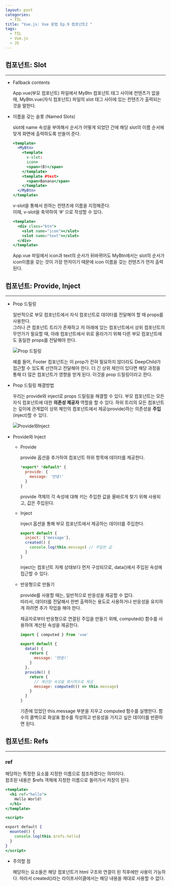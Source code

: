 ```yaml
---
layout: post
categories:
  - TIL
title: "Vue.js: Vue 문법 Ep.9 컴포넌트2 "
tags:
  - TIL
  - Vue.js
  - JS
---
```

## __컴포넌트: Slot__
---

- Fallback contents
  
  App.vue(부모 컴포넌트) 파일에서 MyBtn 컴포넌트 태그 사이에 컨텐츠가 없을 때, MyBtn.vue(자식 컴포넌트) 파일의 slot 태그 사이에 있는 컨텐츠가 출력되는 것을 말한다.
  
- 이름을 갖는 슬롯 (Named Slots)
  
  slot에 name 속성을 부여해서 순서가 어떻게 되었던 간에 해당 slot의 이름 순서에 맞게 화면에 출력하도록 만들어 준다.
  
  ```jsx
  <template>
    <MyBtn>
      <template
        v-slot:
        icon>
        <span>(B)</span>
      </template>
      <template #text>
        <span>Banana</span>
      </template>
    </MyBtn>
  </template>
  ```
  
  v-slot을 통해서 원하는 컨텐츠에 이름을 지정해준다.   
  이때, v-slot을 축약하여 ‘#’ 으로 작성할 수 있다.
  
  ```jsx
  <template>
    <div class="btn">
      <slot name="icon"></slot>
      <slot name="text"></slot>
    </div>
  </template>
  ```
  
  App.vue 파일에서 icon과 text의 순서가 뒤바뀌어도 MyBtn에서는 slot의 순서가 icon이름을 갖는 것이 가장 먼저이기 때문에 icon 이름을 갖는 컨텐츠가 먼저 출력된다.

## __컴포넌트: Provide, Inject__
---

- Prop 드릴링
  
  일반적으로 부모 컴포넌트에서 자식 컴포넌트로 데이터를 전달해야 할 때 props를 사용한다.   
  그러나 큰 컴포넌트 트리가 존재하고 저 아래에 있는 컴포넌트에서 상위 컴포넌트의 무언가가 필요할 때, 아래 컴포넌트에서 위로 올라가기 위해 다른 부모 컴포넌트에도 동일한 props를 전달해야 한다.
  
  ![Prop 드릴링](https://v3-docs.vuejs-korea.org/assets/prop-drilling.5af51664.png)
  
  예를 들어, Footer 컴포넌트는 이 prop가 전혀 필요하지 않더라도 DeepChild가 접근할 수 있도록 선언하고 전달해야 한다. 더 긴 상위 체인이 있다면 해당 과정을 통해 더 많은 컴포넌트가 영향을 받게 된다. 
  이것을 prop 드릴링이라고 한다.
    
- Prop 드릴링 해결방법
  
  우리는 provide와 inject로 props 드릴링을 해결할 수 있다. 부모 컴포넌트는 모든 자식 컴포넌트에 대한 **의존성 제공자** 역할을 할 수 있다. 하위 트리의 모든 컴포넌트는 깊이에 관계없이 상위 체인의 컴포넌트에서 제공(provide)하는 의존성을 **주입**(inject)할 수 있다.
  
  ![Provide와Inject](https://v3-docs.vuejs-korea.org/assets/provide-inject.2d638840.png)
    
- Provide와 Inject
  - Provide
    
    provide 옵션을 추가하여 컴포넌트 하위 항목에 데이터를 제공한다.
    
    ```jsx
    *export* *default* {  
      provide: {    
        message: '안녕!'  
      }
    }
    ```
    
    provide 객체의 각 속성에 대해 키는 주입한 값을 올바르게 찾기 위해 사용되고, 값은 주입된다.
    
  - Inject
    
    inject 옵션을 통해 부모 컴포넌트에서 제공하는 데이터를 주입한다.
    
    ```jsx
    export default {
      inject: ['message'],
      created() {
        console.log(this.message) // 주입된 값
      }
    }
    ```
    
    inject는 컴포넌트 자체 상태보다 먼저 구성되므로, data()에서 주입된 속성에 접근할 수 있다.
      
  - 반응형으로 만들기
    
    provide를 사용할 때는, 일반적으로 반응성을 제공할 수 없다.  
    따라서, 데이터를 전달해서 한번 출력하는 용도로 사용하거나 반응성을 유지하게 하려면 추가 작업을 해야 한다.
    
    제공자로부터 반응형으로 연결된 주입을 만들기 위해, computed() 함수를 사용하여 계산된 속성을 제공한다.
    
    ```jsx
    import { computed } from 'vue'
    
    export default {
      data() {
        return {
          message: '안녕!'
        }
      },
      provide() {
        return {
          // 계산된 속성을 명시적으로 제공
          message: computed(() => this.message)
        }
      }
    }
    ```
    
    기존에 있었던 this.message 부분을 지우고 computed 함수를 실행한다. 함수의 콜백으로 화살표 함수를 작성하고 반응성을 가지고 싶은 데이터를 반환하면 된다.

## __컴포넌트: Refs__
---

### ref
해당하는 특정한 요소를 지정한 이름으로 참조하겠다는 의미이다.  
참조된 내용은 $refs 객체에 지정한 이름으로 들어가서 저장이 된다.

```jsx
<template>
  <h1 ref="hello">
    Hello World!
  </h1>
</template>

<script>

export default {
  mounted() {
    console.log(this.$refs.hello)
  }
}
</script>
```

- 주의할 점
  
  해당하는 요소들은 해당 컴포넌트가 html 구조와 연결이 된 직후에만 사용이 가능하다. 따라서 created()라는 라이프사이클에서는 해당 내용을 제대로 사용할 수 없다.